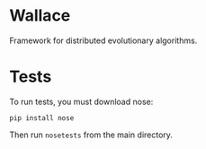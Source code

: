 Wallace
=======

Framework for distributed evolutionary algorithms.

# Tests

To run tests, you must download nose:

```
pip install nose
```

Then run `nosetests` from the main directory.
